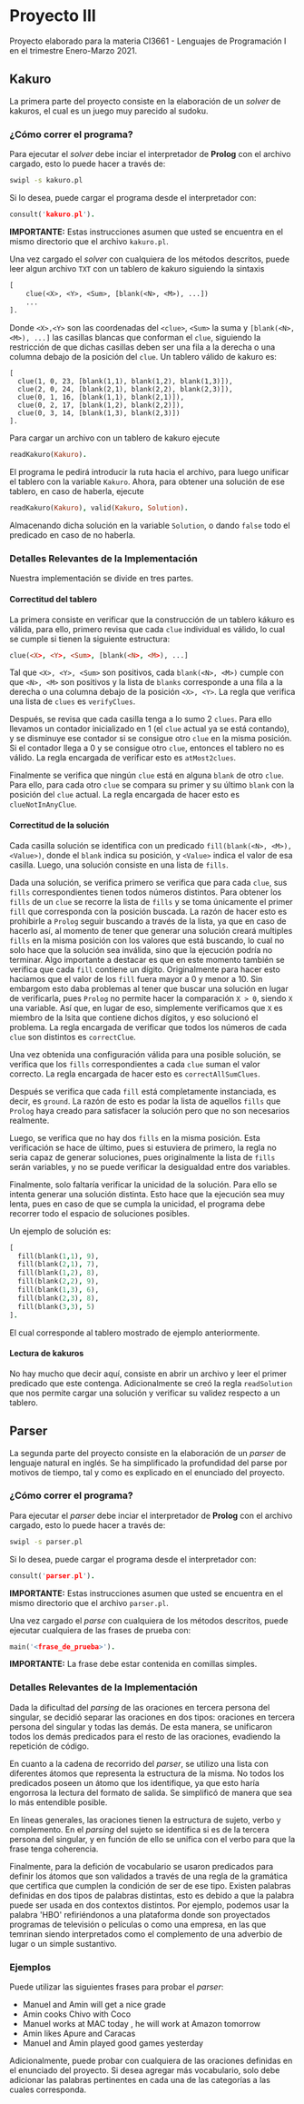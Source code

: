 # **Proyecto III**

Proyecto elaborado para la materia CI3661 - Lenguajes de Programación I en el 
trimestre Enero-Marzo 2021.

## **Kakuro**
La primera parte del proyecto consiste en la elaboración de un *solver* de kakuros, el cual es un juego
muy parecido al sudoku. 

### **¿Cómo correr el programa?**

Para ejecutar el *solver* debe inciar el interpretador de **Prolog** con el 
archivo cargado, esto lo puede hacer a través de:

```bash
swipl -s kakuro.pl
```

Si lo desea, puede cargar el programa desde el interpretador con:

```prolog
consult('kakuro.pl').
```

**IMPORTANTE:** Estas instrucciones asumen que usted se encuentra en el mismo
directorio que el archivo `kakuro.pl`.

Una vez cargado el *solver* con cualquiera de los métodos descritos, puede 
leer algun archivo `TXT` con un tablero de kakuro siguiendo la sintaxis

```txt
[
    clue(<X>, <Y>, <Sum>, [blank(<N>, <M>), ...])
    ... 
].
```

Donde `<X>,<Y>` son las coordenadas del `<clue>`, `<Sum>` la suma y `[blank(<N>, <M>), ...]` las casillas blancas que conforman el `clue`, siguiendo la restricción de que dichas casillas deben ser una fila a la derecha o una columna debajo de la posición del `clue`. Un tablero válido de kakuro es:

```
[
  clue(1, 0, 23, [blank(1,1), blank(1,2), blank(1,3)]),
  clue(2, 0, 24, [blank(2,1), blank(2,2), blank(2,3)]),
  clue(0, 1, 16, [blank(1,1), blank(2,1)]),
  clue(0, 2, 17, [blank(1,2), blank(2,2)]),
  clue(0, 3, 14, [blank(1,3), blank(2,3)])
].
```

Para cargar un archivo con un tablero de kakuro ejecute

```prolog
readKakuro(Kakuro).
```

El programa le pedirá introducir la ruta hacia el archivo, para luego unificar el tablero con la variable `Kakuro`. Ahora, para obtener una solución de ese tablero, en caso de haberla, ejecute

```prolog
readKakuro(Kakuro), valid(Kakuro, Solution). 
```

Almacenando dicha solución en la variable `Solution`, o dando `false` todo el predicado en caso de no haberla.

### **Detalles Relevantes de la Implementación**

Nuestra implementación se divide en tres partes. 

#### **Correctitud del tablero**

La primera consiste en verificar que la construcción de un tablero kákuro es válida, para ello, primero revisa que cada `clue` individual es válido, lo cual se cumple si tienen la siguiente estructura:

```prolog
clue(<X>, <Y>, <Sum>, [blank(<N>, <M>), ...]
```

Tal que `<X>, <Y>, <Sum>` son positivos, cada `blank(<N>, <M>)` cumple con que `<N>, <M>` son positivos y la lista de `blanks` corresponde a una fila a la derecha o una columna debajo de la posición `<X>, <Y>`. La regla que verifica una lista de `clues` es `verifyClues`. 

Después, se revisa que cada casilla tenga a lo sumo 2 `clues`. Para ello llevamos un contador inicializado en 1 (el `clue` actual ya se está contando), y se disminuye ese contador si se consigue otro `clue` en la misma posición. Si el contador llega a 0 y se consigue otro `clue`, entonces el tablero no es válido. La regla encargada de verificar esto es `atMost2clues`.

Finalmente se verifica que ningún `clue` está en alguna `blank` de otro `clue`. Para ello, para cada otro `clue` se compara su primer y su último `blank` con la posición del `clue` actual. La regla encargada de hacer esto es `clueNotInAnyClue`.

#### **Correctitud de la solución**

Cada casilla solución se identifica con un predicado `fill(blank(<N>, <M>), <Value>)`, donde el `blank` indica su posición, y `<Value>` indica el valor de esa casilla. Luego, una solución consiste en una lista de `fills`. 

Dada una solución, se verifica primero se verifica que para cada `clue`, sus `fills` correspondientes tienen todos números distintos. Para obtener los `fills` de un `clue` se recorre la lista de `fills` y se toma únicamente el primer `fill` que corresponda con la posición buscada. La razón de hacer esto es prohibirle a `Prolog` seguir buscando a través de la lista, ya que en caso de hacerlo así, al momento de tener que generar una solución creará multiples `fills` en la misma posición con los valores que está buscando, lo cual no solo hace que la solución sea inválida, sino que la ejecución podría no terminar. Algo importante a destacar es que en este momento también se verifica que cada `fill` contiene un dígito. Originalmente para hacer esto haciamos que el valor de los `fill` fuera mayor a 0 y menor a 10. Sin embargom esto daba problemas al tener que buscar una solución en lugar de verificarla, pues `Prolog` no permite hacer la comparación `X > 0`, siendo `X` una variable. Así que, en lugar de eso, simplemente verificamos que `X` es miembro de la lsita que contiene dichos dígitos, y eso solucionó el problema. La regla encargada de verificar que todos los números de cada `clue` son distintos es `correctClue`.

Una vez obtenida una configuración válida para una posible solución, se verifica que los `fills` correspondientes a cada `clue` suman el valor correcto. La regla encargada de hacer esto es `correctAllSumClues`.

Después se verifica que cada `fill` está completamente instanciada, es decir, es `ground`. La razón de esto es podar la lista de aquellos `fills` que `Prolog` haya creado para satisfacer la solución pero que no son necesarios realmente.

Luego, se verifica que no hay dos `fills` en la misma posición. Esta verificación se hace de último, pues si estuviera de primero, la regla no seria capaz de generar soluciones, pues originalmente la lista de `fills` serán variables, y no se puede verificar la desigualdad entre dos variables.

Finalmente, solo faltaría verificar la unicidad de la solución. Para ello se intenta generar una solución distinta. Esto hace que la ejecución sea muy lenta, pues en caso de que se cumpla la unicidad, el programa debe recorrer todo el espacio de soluciones posibles.

Un ejemplo de solución es:
```prolog
[
  fill(blank(1,1), 9),
  fill(blank(2,1), 7),
  fill(blank(1,2), 8),
  fill(blank(2,2), 9),
  fill(blank(1,3), 6),
  fill(blank(2,3), 8),
  fill(blank(3,3), 5)
].
```
El cual corresponde al tablero mostrado de ejemplo anteriormente.

#### **Lectura de kakuros**

No hay mucho que decir aquí, consiste en abrir un archivo y leer el primer predicado que este contenga. Adicionalmente se creó la regla `readSolution` que nos permite cargar una solución y verificar su validez respecto a un tablero.

## **Parser**

La segunda parte del proyecto consiste en la elaboración de un *parser* de lenguaje natural en 
inglés. Se ha simplificado la profundidad del parse por motivos de tiempo, tal
y como es explicado en el enunciado del proyecto.

### **¿Cómo correr el programa?**

Para ejecutar el *parser* debe inciar el interpretador de **Prolog** con el 
archivo cargado, esto lo puede hacer a través de:

```bash
swipl -s parser.pl
```

Si lo desea, puede cargar el programa desde el interpretador con:

```prolog
consult('parser.pl').
```

**IMPORTANTE:** Estas instrucciones asumen que usted se encuentra en el mismo
directorio que el archivo `parser.pl`.

Una vez cargado el *parse* con cualquiera de los métodos descritos, puede 
ejecutar cualquiera de las frases de prueba con:

```prolog
main('<frase_de_prueba>').
```

**IMPORTANTE:** La frase debe estar contenida en comillas simples.

### **Detalles Relevantes de la Implementación**

Dada la dificultad del *parsing* de las oraciones en tercera persona del 
singular, se decidió separar las oraciones en dos tipos: oraciones en tercera
persona del singular y todas las demás. De esta manera, se unificaron todos los 
demás predicados para el resto de las oraciones, evadiendo la repetición de 
código.

En cuanto a la cadena de recorrido del *parser*, se utilizo una lista con 
diferentes átomos que representa la estructura de la misma. No todos los 
predicados poseen un átomo que los identifique, ya que esto haría engorrosa la
lectura del formato de salida. Se simplificó de manera que sea lo más entendible 
posible.

En líneas generales, las oraciones tienen la estructura de sujeto, verbo y 
complemento. En el *parsing* del sujeto se identifica si es de la tercera
persona del singular, y en función de ello se unifica con el verbo para que la
frase tenga coherencia.

Finalmente, para la defición de vocabulario se usaron predicados para definir 
los átomos que son validados a través de una regla de la gramática que certifica
que cumplen la condición de ser de ese tipo. Existen palabras definidas en dos
tipos de palabras distintas, esto es debido a que la palabra puede ser usada
en dos contextos distintos. Por ejemplo, podemos usar la palabra 'HBO' 
refiriéndonos a una plataforma donde son proyectados programas de televisión o
películas o como una empresa, en las que temrinan siendo interpretados como 
el complemento de una adverbio de lugar o un simple sustantivo.  

### Ejemplos

Puede utilizar las siguientes frases para probar el *parser*:
* Manuel and Amin will get a nice grade
* Amin cooks Chivo with Coco
* Manuel works at MAC today , he will work at Amazon tomorrow
* Amin likes Apure and Caracas
* Manuel and Amin played good games yesterday  

Adicionalmente, puede probar con cualquiera de las oraciones definidas en el
enunciado del proyecto. Si desea agregar más vocabulario, solo debe adicionar
las palabras pertinentes en cada una de las categorías a las cuales corresponda.
